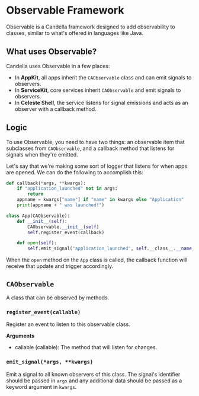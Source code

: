 # Observable Framework

Observable is a Candella framework designed to add observability to classes, similar to what's offered in languages like Java.

## What uses Observable?

Candella uses Observable in a few places:

- In **AppKit**, all apps inherit the `CAObservable` class and can emit signals to observers.
- In **ServiceKit**, core services inherit `CAObservable` and emit signals to observers.
- In **Celeste Shell**, the service listens for signal emissions and acts as an observer with a callback method.

## Logic

To use Observable, you need to have two things: an observable item that subclasses from `CAObservable`, and a callback method that listens for signals when they're emitted.

Let's say that we're making some sort of logger that listens for when apps are opened. We can do the following to accomplish this:

```py
def callback(*args, **kwargs):
    if "application_launched" not in args:
        return
    appname = kwargs["name"] if "name" in kwargs else "Application"
    print(appname + " was launched!")

class App(CAObservable):
    def __init__(self):
        CAObservable.__init__(self)
        self.register_event(callback)

    def open(self):
        self.emit_signal("application_launched", self.__class__.__name__)
```

When the `open` method on the `App` class is called, the callback function will receive that update and trigger accordingly.

## `CAObservable`
A class that can be observed by methods.

### `register_event(callable)`
Register an event to listen to this observable class.

**Arguments**

- callable (callable): The method that will listen for changes.

### `emit_signal(*args, **kwargs)`

Emit a signal to all known observers of this class. The signal's identifier should be passed in `args` and any additional data should be passed as a keyword argument in `kwargs`.